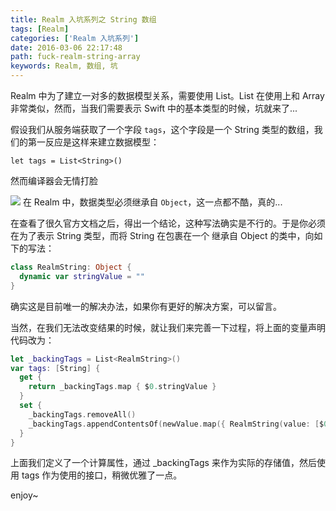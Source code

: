 ```yaml
---
title: Realm 入坑系列之 String 数组
tags: [Realm]
categories: ['Realm 入坑系列']
date: 2016-03-06 22:17:48
path: fuck-realm-string-array
keywords: Realm, 数组, 坑
---
```


Realm 中为了建立一对多的数据模型关系，需要使用 List。List 在使用上和 Array 非常类似，然而，当我们需要表示 Swift 中的基本类型的时候，坑就来了...

<!--more-->

假设我们从服务端获取了一个字段 `tags`，这个字段是一个 String 类型的数组，我们的第一反应是这样来建立数据模型：

```
let tags = List<String>()
```

然而编译器会无情打脸

![](/media/14572748135230.jpg)
在 Realm 中，数据类型必须继承自 `Object`，这一点都不酷，真的...

在查看了很久官方文档之后，得出一个结论，这种写法确实是不行的。于是你必须在为了表示 String 类型，而将 String 在包裹在一个 继承自 Object 的类中，向如下的写法：

```swift
class RealmString: Object {
  dynamic var stringValue = ""
}
```

确实这是目前唯一的解决办法，如果你有更好的解决方案，可以留言。

当然，在我们无法改变结果的时候，就让我们来完善一下过程，将上面的变量声明代码改为：

```swift
let _backingTags = List<RealmString>()
var tags: [String] {
  get {
    return _backingTags.map { $0.stringValue }
  }
  set {
    _backingTags.removeAll()
    _backingTags.appendContentsOf(newValue.map({ RealmString(value: [$0]) }))
  }
}
```

上面我们定义了一个计算属性，通过 \_backingTags 来作为实际的存储值，然后使用 tags 作为使用的接口，稍微优雅了一点。

enjoy~
